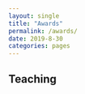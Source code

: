 ```yaml
---
layout: single
title: "Awards"
permalink: /awards/
date: 2019-8-30
categories: pages
---
```

## Teaching
